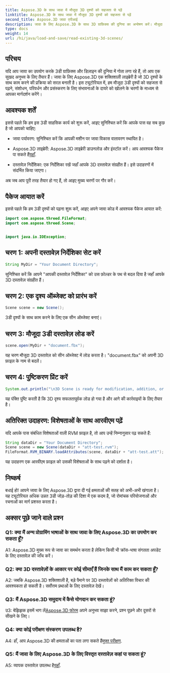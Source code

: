 ```yaml
---
title: Aspose.3D के साथ जावा में मौजूदा 3D दृश्यों को सहजता से पढ़ें
linktitle: Aspose.3D के साथ जावा में मौजूदा 3D दृश्यों को सहजता से पढ़ें
second_title: Aspose.3D जावा एपीआई
description: जावा के लिए Aspose.3D के साथ 3D ग्राफ़िक्स की दुनिया का अन्वेषण करें। मौजूदा 3डी दृश्यों को सहजता से पढ़ें और उनमें हेरफेर करें।
type: docs
weight: 14
url: /hi/java/load-and-save/read-existing-3d-scenes/
---
```

## परिचय

यदि आप जावा का उपयोग करके 3डी ग्राफ़िक्स और डिज़ाइन की दुनिया में गोता लगा रहे हैं, तो आप एक सुखद अनुभव के लिए तैयार हैं। जावा के लिए Aspose.3D एक शक्तिशाली लाइब्रेरी है जो 3D दृश्यों के साथ काम करने की प्रक्रिया को सरल बनाती है। इस ट्यूटोरियल में, हम मौजूदा 3डी दृश्यों को सहजता से पढ़ने, संशोधन, परिवर्धन और प्रसंस्करण के लिए संभावनाओं के दायरे को खोलने के चरणों के माध्यम से आपका मार्गदर्शन करेंगे।

## आवश्यक शर्तें

इससे पहले कि हम इस 3डी साहसिक कार्य को शुरू करें, आइए सुनिश्चित करें कि आपके पास वह सब कुछ है जो आपको चाहिए:

- जावा पर्यावरण: सुनिश्चित करें कि आपकी मशीन पर जावा विकास वातावरण स्थापित है।

-  Aspose.3D लाइब्रेरी: Aspose.3D लाइब्रेरी डाउनलोड और इंस्टॉल करें। आप आवश्यक पैकेज पा सकते हैं[यहाँ](https://releases.aspose.com/3d/java/).

- दस्तावेज़ निर्देशिका: एक निर्देशिका रखें जहाँ आपके 3D दस्तावेज़ संग्रहीत हैं। इसे उदाहरणों में संदर्भित किया जाएगा।

अब जब आप पूरी तरह तैयार हो गए हैं, तो आइए मुख्य चरणों पर गौर करें।

## पैकेज आयात करें

इससे पहले कि हम 3डी दृश्यों को पढ़ना शुरू करें, आइए अपने जावा कोड में आवश्यक पैकेज आयात करें:

```java
import com.aspose.threed.FileFormat;
import com.aspose.threed.Scene;


import java.io.IOException;
```

## चरण 1: अपनी दस्तावेज़ निर्देशिका सेट करें

```java
String MyDir = "Your Document Directory";
```

सुनिश्चित करें कि आपने "आपकी दस्तावेज़ निर्देशिका" को उस फ़ोल्डर के पथ से बदल दिया है जहाँ आपके 3D दस्तावेज़ संग्रहीत हैं।

## चरण 2: एक दृश्य ऑब्जेक्ट को प्रारंभ करें

```java
Scene scene = new Scene();
```

3डी दृश्यों के साथ काम करने के लिए एक सीन ऑब्जेक्ट बनाएं।

## चरण 3: मौजूदा 3डी दस्तावेज़ लोड करें

```java
scene.open(MyDir + "document.fbx");
```

यह चरण मौजूदा 3D दस्तावेज़ को सीन ऑब्जेक्ट में लोड करता है। "document.fbx" को अपनी 3D फ़ाइल के नाम से बदलें।

## चरण 4: पुष्टिकरण प्रिंट करें

```java
System.out.println("\n3D Scene is ready for modification, addition, or processing purposes.");
```

यह पंक्ति पुष्टि करती है कि 3D दृश्य सफलतापूर्वक लोड हो गया है और आगे की कार्रवाइयों के लिए तैयार है।

## अतिरिक्त उदाहरण: विशेषताओं के साथ आरवीएम पढ़ें

यदि आपके पास संबंधित विशेषताओं वाली RVM फ़ाइल है, तो आप उन्हें निम्नानुसार पढ़ सकते हैं:

```java
String dataDir = "Your Document Directory";
Scene scene = new Scene(dataDir + "att-test.rvm");
FileFormat.RVM_BINARY.loadAttributes(scene, dataDir + "att-test.att");
```

यह उदाहरण एक आरवीएम फ़ाइल को उसकी विशेषताओं के साथ पढ़ने को दर्शाता है।

## निष्कर्ष

बधाई हो! आपने जावा के लिए Aspose.3D द्वारा दी गई क्षमताओं की सतह को अभी-अभी खंगाला है। यह ट्यूटोरियल अधिक उन्नत 3डी जोड़-तोड़ की दिशा में एक कदम है, जो रोमांचक परियोजनाओं और रचनाओं का मार्ग प्रशस्त करता है।

## अक्सर पूछे जाने वाले प्रश्न

### Q1: क्या मैं अन्य प्रोग्रामिंग भाषाओं के साथ जावा के लिए Aspose.3D का उपयोग कर सकता हूँ?

A1: Aspose.3D मुख्य रूप से जावा का समर्थन करता है लेकिन किसी भी क्रॉस-भाषा संगतता अपडेट के लिए दस्तावेज़ की जाँच करें।

### Q2: क्या 3D दस्तावेज़ों के आकार पर कोई सीमाएँ हैं जिनके साथ मैं काम कर सकता हूँ?

A2: जबकि Aspose.3D शक्तिशाली है, बड़े पैमाने पर 3D दस्तावेज़ों को अतिरिक्त विचार की आवश्यकता हो सकती है। सर्वोत्तम प्रथाओं के लिए दस्तावेज़ देखें।

### Q3: मैं Aspose.3D समुदाय में कैसे योगदान कर सकता हूं?

 उ3: बेझिझक इसमें भाग लें[Aspose.3D फोरम](https://forum.aspose.com/c/3d/18) अपने अनुभव साझा करने, प्रश्न पूछने और दूसरों से सीखने के लिए।

### Q4: क्या कोई परीक्षण संस्करण उपलब्ध है?

 A4: हाँ, आप Aspose.3D की क्षमताओं का पता लगा सकते हैं[मुफ्त परीक्षण](https://releases.aspose.com/).

### Q5: मैं जावा के लिए Aspose.3D के लिए विस्तृत दस्तावेज़ कहां पा सकता हूं?

A5: व्यापक दस्तावेज़ उपलब्ध है[यहाँ](https://reference.aspose.com/3d/java/).